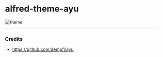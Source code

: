# alfred-theme-ayu

![theme](https://github.com/user-attachments/assets/88b49691-ca59-4b3f-8b38-efebdf636aef)

---

### Credits

- https://github.com/dempfi/ayu
